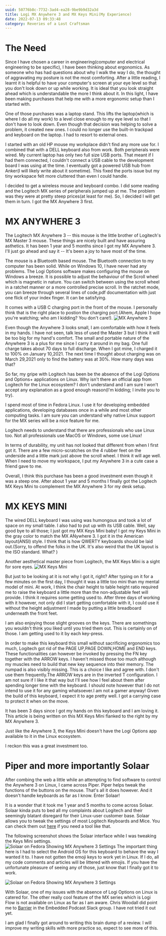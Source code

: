 ```yaml
---
uuid: 50776b8c-7732-3ad4-ea28-9be9b9d32a3d
title: Logi MX Anywhere 3 and MX Keys Mini(My Experience)
date: 2022-07-13 09:33:48
category: Reveries of a Lost Craftsman
---
```


# The Need
Since I have chosen a career in engineering(computer and electrical engineering to be specific), I have been thinking about ergonomics. As someone who has had questions about why I walk the way I do, the thought of aggravating my posture is not the most comforting. After a little reading, I learnt it is helpful to have your computer's screen at your eye level so that you don't look down or up while working. It is ideal that you look straight ahead which is understandable the more I think about it. In this light, I have been making purchases that help me with a more ergonomic setup than I started with.

One of those purchases was a laptop stand. This lifts the laptop(which is where I do all my work) to a level close enough to my eye level so that I don't have to look down. Even though that decision was helping to solve a problem, it created new ones. I could no longer use the built-in trackpad and keyboard on the laptop. I had to resort to external ones.

I started with an old HP mouse my workplace didn't find any more use for. I combined that with a DELL keyboard also from work. Both peripherals were wired. My current laptop has only two full size USB ports. That meant if I had them connected, I couldn't connect a USB cable to the development board I was using at the time. I eventually got a powered USB hub from Anker(I will likely write about it sometime). This fixed the ports issue but my tiny workspace felt more cluttered than even I could handle. 

I decided to get a wireless mouse and keyboard combo. I did some reading and the Logitech MX series of peripherals jumped up at me. The problem was they were at pretty steep prices(at least for me). So, I decided I will get them in turn. I got the MX Anywhere 3 first.


# MX ANYWHERE 3
The Logitech MX Anywhere 3 -- this mouse is the little brother of Logitech's MX Master 3 mouse. These things are nicely built and have assuring asthetics. It has been 1 year and 5 months since I got my MX Anywhere 3. I'll just go ahead and say it -- It's been a joy to have most of the time.

The mouse is a Bluetooth based mouse. The Bluetooth connection to my computer has been solid. While on Windows 10, I have never had any problems. The Logi Options software makes configuring the mouse on Windows a breeze.
It is possible to adjust the behaviour of the Scroll wheel which is magnetic in nature. You can switch between using the scroll wheel in a ratchet manner or a more controlled precise scroll. In the ratchet mode, you can breeze through several lines of code,pdf documentation with just one flick of your index finger. It can be satisfying.

It comes with a USB C charging port in the front of the mouse. I personally think that is the right place to postion the charging port.(Ahem, Apple I hope you're watching; who am I kidding? You don't care!).
![MX Anywhere 3](mouse.jpg)

Even though the Anywhere 3 looks small, I am comfortable with how it feels in my hands. I have not seen, talk less of used the Master 3 but I think it will be too big for my hand's comfort. The small and portable nature of the Anywhere 3 is a plus for me since I carry it around in my bag.
One full charge takes about 70 days to full discharge. When I got mine, I charged it to 100% on January 10,2021. The next time I thought about charging was on March 29,2021 only to find the battery was at 30%. How many days was that?

So far, my gripe with Logitech has been be the absence of the Logi Options and Options+ applications on Linux. Why isn't there an official app from Logitech for the Linux ecosystem? I don't understand and I am sure I won't accept any explanation as a good enough reason(I'm kidding; I invite you to try).

I spend most of time in Fedora Linux. I use it for developing embedded applications, developing databases once in a while and most other computing tasks. I am sure you can understand why native Linux support for the MX series will be a nice feature for me.

Logitech needs to understand that there are professionals who use Linux too. Not all professionals use MacOS or Windows, some use Linux!


In terms of durability, my unit has not looked that different from when I first got it. There are a few micro-scratches on the 4 rubber feet on the underside  and a little mark just above the scroll wheel. I think it will age well. When I need to move my workspace, I put my Anywhere 3 in a cute case a friend gave to me.

Overall, I think this purchase has been a good investment even though it was a steep one.
After about 1 year and 5 months I finally got the Logitech MX Keys Mini to complement the MX Anywhere 3 for my desk setup.

# MX KEYS MINI
The wired DELL keyboard I was using was humongous and took a lot of space on my small table. I also had to put up with its USB cable. Well, say good bye to all those; I just got my MX Keys Mini baby!
I got my Keys Mini in the gray color to match the MX ANywhere 3. I got it in the American layout(ANSI) style. I think that is how QWERTY keyboards should be laid out.(Sorry, to offend the folks in the UK. It's also weird that the UK layout is the ISO standard. What? )

Another aesthetical master piece from Logitech, the MX Keys Mini is a sight for sore eyes.
![MX Keys Mini](keyboard.jpg)

But just to be looking at it is not why I got it, right?
After typing on it for a few minutes on the first day, I thought it was a little too mini than my mental model of mini. At work, I think the chair height to table height ratio required me to raise the keyboard a little more than the non-adjustable feet will provide. I think it requires some getting used to.
After three days of working with it however, not only did I start getting comfortable with it, I could use it without the height adjustment I made by putting a little breadboard underneath the front feet.

I am also enjoying those slight grooves on the keys. There are somethings you wouldn't think you liked until you tried them out. This is certainly on of those. I am getting used to it by each key-press.

In order to make this keyboard this small without sacrificing ergonomics too much, Logitech got rid of the PAGE UP,PAGE DOWN,HOME and END keys. These functionalities can however be invoked by pressing the FN key together with the ARROW keys. I haven't missed those too much although my muscles need to build that new key sequence into their memory.
The numpad is also visibly missing. This is a choice I like and agree with. I don't use them frequently.The ARROW keys are in the inverted T configuration. I am not sure if I like it that way but I'll see how I feel about them after spending longer time with the keyboard. I should note however that I do not intend to use it for any gaming whatsoever.I am not a gamer anyway!
Given the build of this keyboard, I expect it to age pretty well. I got a carrying case to protect it when on the move.

It has been 3 days since I got my hands on this keyboard and I am loving it. This article is being written on this MX Keys Mini flanked to the right by my MX Anywhere 3.

Just like the Anywhere 3, the Keys Mini doesn't have the Logi Options app available to it in the Linux ecosystem.

I reckon this was a great investment too.

# Piper and more importantly Solaar
After combing the web a little while an attempting to find software to control the Anywhere 3 on Linux, I came across Piper. Piper helps tweak the functions of the buttons on the mouse. That's all it does however. And it doesn't handle keyboards as far as I know. Enter Solaar!

It is a wonder that it took me 1 year and 5 months to come across Solaar.
Solaar kinda puts to bed all my complaints about Logitech and their seemingly blatant disregard for their Linux-user customer base.
Solaar allows you to tweak the settings of most Logitech Keyboards and Mice. You can check them out [here](https://pwr-solaar.github.io/Solaar/) if you need  a tool like that. 

The following screenshot shows the Solaar interface while I was tweaking the Keys Mini settings.
![Solaar on Fedora Showing MX Anywhere 3 Settings](mx_anywhere3.png)
The important thing here is I had to select the Android OS for this keyboard to behave the way I wanted it to. 
I have not gotten the emoji keys to work yet in Linux. If I do, all my code comments and articles will be littered with emojis. If you have the unfortunate pleasure of seeing any of those, just know that I finally got it to work.

![Solaar on Fedora Showing MX Anywhere 3 Settings](mx_keys_mini.png)

With Solaar, one of my issues with the absence of Logi Options on Linux is catered for.
The  other really cool feature of the MX series which is Logi Flow is not available on Linux as far as I am aware.
Chris Woodall did point me to [Barrier](https://github.com/debauchee/barrier) in the Embedded Podcast Slack group. I have not tried it out yet.

I am glad I finally got around to writing this brain dump of a review.
I will improve my writing skills with more practice so, expect to see more of this.

